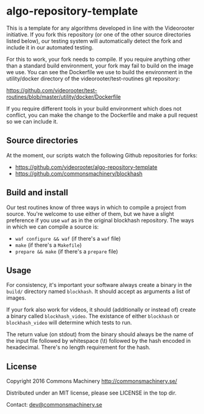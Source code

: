 algo-repository-template
========================

This is a template for any algorithms developed in line with the
Videorooter initiative. If you fork this repository (or one of the
other source directories listed below), our testing system will
automatically detect the fork and include it in our automated testing.

For this to work, your fork needs to compile. If you require anything
other than a standard build environment, your fork may fail to build
on the image we use. You can see the Dockerfile we use to build the
environment in the utility/docker directory of the
videorooter/test-routines git repository:

  https://github.com/videorooter/test-routines/blob/master/utility/docker/Dockerfile

If you require different tools in your build environment which does
not conflict, you can make the change to the Dockerfile and make a
pull request so we can include it.

Source directories
------------------

At the moment, our scripts watch the following Github repositories for
forks:

 * https://github.com/videorooter/algo-repository-template
 * https://github.com/commonsmachinery/blockhash

Build and install
-----------------

Our test routines know of three ways in which to compile a project
from source. You're welcome to use either of them, but we have a
slight preference if you use `waf` as in the original blockhash
repository. The ways in which we can compile a source is:

 * `waf configure && waf` (if there's a `waf` file)
 * `make` (if there's a `Makefile`)
 * `prepare && make` (if there's a `prepare` file)

Usage
-----

For consistency, it's important your software always create a
binary in the `build/` directory named `blockhash`. It should accept
as arguments a list of images.

If your fork also work for videos, it should (additionally or instead
of) create a binary called `blockhash_video`. The existance of either
`blockhash` or `blockhash_video` will determine which tests to run.

The return value (on stdout) from the binary should always be the name
of the input file followed by whitespace (\t) followed by the hash
encoded in hexadecimal. There's no length requirement for the hash.

License
-------

Copyright 2016 Commons Machinery http://commonsmachinery.se/

Distributed under an MIT license, please see LICENSE in the top dir.

Contact: dev@commonsmachinery.se
